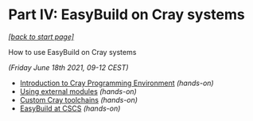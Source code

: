 # Part IV: EasyBuild on Cray systems

*[[back to start page]](index.md)*

How to use EasyBuild on Cray systems

*(Friday June 18th 2021, 09-12 CEST)*

* [Introduction to Cray Programming Environment](cray/introduction.md) *(hands-on)*
* [Using external modules](cray/external_modules.md) *(hands-on)*
* [Custom Cray toolchains](cray/custom_toolchains.md) *(hands-on)*
* [EasyBuild at CSCS](cray/easybuild_at_cscs.md) *(hands-on)*
